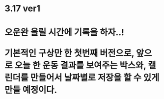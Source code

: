 <h1>3.17 ver1<h1>
<p>오운완 올릴 시간에 기록을 하자..!<p>

기본적인 구상만 한 첫번째 버전으로, 앞으로 오늘 한 운동 결과를 보여주는 박스와, 캘린더를 만들어서 날짜별로 저장을 할 수 있게 만들 예정이다.
